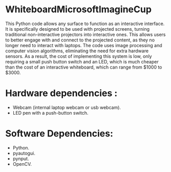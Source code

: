 # WhiteboardMicrosoftImagineCup
This Python code allows any surface to function as an interactive interface. It is specifically designed to be used with projected screens, turning traditional non-interactive projectors into interactive ones. This allows users to better engage with and connect to the projected content, as they no longer need to interact with laptops. The code uses image processing and computer vision algorithms, eliminating the need for extra hardware sensors. As a result, the cost of implementing this system is low, only requiring
a small push button switch and an LED, which is much cheaper than the cost of an interactive whiteboard, which can range from $1000 to $3000.

# Hardware dependencies :

- Webcam (internal laptop webcam or usb webcam).
- LED pen with a push-button switch.

# Software Dependencies:

- Python.
- pyautogui.
- pynput.
- OpenCV.

